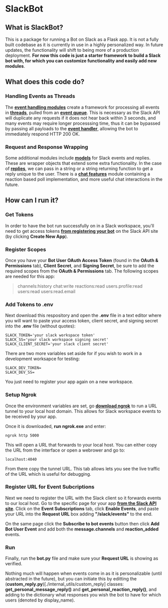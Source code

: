 # SlackBot


## What is SlackBot?

This is a package for running a Bot on Slack as a Flask app. It is not a fully built codebase as it is currently in use in a highly personalized way.
In future updates, the functionality will shift to being more of a production deployment. 
**For now this code is just a starter framework to build a Slack bot with, for which you can customize functionality and easily add new modules**.


## What does this code do?

### Handling Events as Threads
The [**event handling modules**](./event_handling) create a framework for 
processing all events in [**threads**](./event_handling/event_processor), pulled from an [**event queue**](./event_handling/event_queue).
This is necessary as the Slack API will duplicate any requests if it does not hear back within 3 seconds, 
and many events may require longer processsing time, thus it can be bypassed by passing all payloads to 
the [**event handler**](./event_handling/event_handler), allowing the bot to immediately respond HTTP 200 OK.

### Request and Response Wrapping
Some additional modules include [**models**](./models) for Slack events and replies. These are wrapper objects
that extend some extra functionality. In the case of [**replies**](./models/slack_reply), we can pass in a string or a
string returning function to get a reply unique to the user. There is a [**chat features**](./chat_features) module containing
a reaction based poll implementation, and more useful chat interactions in the future.


## How can I run it?

### Get Tokens
In order to have the bot run successfully on in a Slack workspace, you'll need to get access tokens
[**from registering your bot**](https://api.slack.com/apps) on the Slack API site (by clicking **Create New App**).

### Register Scopes
Once you have your **Bot User OAuth Access Token** (found in the **OAuth & Permissions** tab), **Client Secret**, and **Signing Secret**, 
be sure to add the required scopes from the **OAuth & Permissions** tab. The following scopes are needed for this app:

>channels:history
>chat:write
>reactions:read
>users.profile:read
>users:read
>users:read.email


### Add Tokens to .env
Next download this respository and open the **.env** file in a text editor where you will want to paste your 
access token, client secret, and signing secret into the **.env** file (without quotes):

    SLACK_TOKEN='your slack workspace token'
    SLACK_SS='your slack workspace signing secret'
    SLACK_CLIENT_SECRET='your slack client secret'


There are two more variables set aside for if you wish to work in a development worksapce for testing:

    SLACK_DEV_TOKEN=
    SLACK_DEV_SS=


You just need to register your app again on a new workspace.

### Setup Ngrok
Once the environment variables are set, go [**download ngrok**](https://ngrok.com/)
to run a URL tunnel to your local host domain. This allows for Slack workspace events to be received by your app.

Once it is downloaded, **run ngrok.exe** and enter:

    ngrok http 5000


This will open a URL that forwards to your local host. You can either copy the URL from the interface or open a webrower and go to:

    localhost:4040


From there copy the tunnel URL. This tab allows lets you see the live traffic of the URL which is useful for debugging.

### Register URL for Event Subcriptions
Next we need to register the URL with the Slack client so it forwards events to our local host.
Go to the specific page for your app [**from the Slack API site**](https://api.slack.com/apps). Click on the **Event Subscriptions** tab,
click **Enable Events**, and paste your URL into the **Request URL** box adding **"/slack/events"** to the end.

On the same page click the **Subscribe to bot events** button then click **Add Bot User Event** and add both the **message.channels** and **reaction_added**
events. 

### Run
Finally, run the **bot.py** file and make sure your **Request URL** is showing as verified. 

Nothing much will happen when events come in as it is personalizable (until abstracted in the future), but you can initiate this by editting the 
(**custom_reply.py**)[./internal_utils/custom_reply] classes: **get_personal_message_reply()** and **get_personal_reaction_reply()**, and adding to the dictionary
what responses you wish the bot to have for which users (denoted by display_name).

